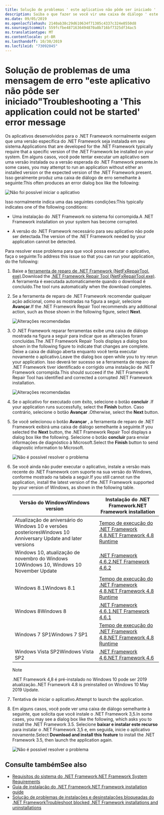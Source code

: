 ```yaml
---
title: Solução de problemas ' este aplicativo não pôde ser iniciado '
description: Saiba o que fazer se você vir uma caixa de diálogo ' este aplicativo não pôde ser iniciado '.
ms.date: 09/05/2019
ms.openlocfilehash: 2140ab38c29d610634f71305c4337c324e0550d8
ms.sourcegitcommit: 559fcfbe4871636494870a8b716bf7325df34ac5
ms.translationtype: MT
ms.contentlocale: pt-BR
ms.lasthandoff: 10/30/2019
ms.locfileid: "73092045"
---
```

# <a name="troubleshooting-a-this-application-could-not-be-started-error-message"></a><span data-ttu-id="e54f4-103">Solução de problemas de uma mensagem de erro "este aplicativo não pôde ser iniciado"</span><span class="sxs-lookup"><span data-stu-id="e54f4-103">Troubleshooting a 'This application could not be started' error message</span></span>

<span data-ttu-id="e54f4-104">Os aplicativos desenvolvidos para o .NET Framework normalmente exigem que uma versão específica do .NET Framework seja instalada em seu sistema.</span><span class="sxs-lookup"><span data-stu-id="e54f4-104">Applications that are developed for the .NET Framework typically require that a specific version of the .NET Framework be installed on your system.</span></span> <span data-ttu-id="e54f4-105">Em alguns casos, você pode tentar executar um aplicativo sem uma versão instalada ou a versão esperada do .NET Framework presente.</span><span class="sxs-lookup"><span data-stu-id="e54f4-105">In some cases, you may attempt to run an application without either an installed version or the expected version of the .NET Framework present.</span></span> <span data-ttu-id="e54f4-106">Isso geralmente produz uma caixa de diálogo de erro semelhante à seguinte:</span><span class="sxs-lookup"><span data-stu-id="e54f4-106">This often produces an error dialog box like the following:</span></span>

![Não foi possível iniciar o aplicativo](media/application-not-started/app-could-not-be-started.png)

<span data-ttu-id="e54f4-108">Isso normalmente indica uma das seguintes condições:</span><span class="sxs-lookup"><span data-stu-id="e54f4-108">This typically indicates one of the following conditions:</span></span>

- <span data-ttu-id="e54f4-109">Uma instalação do .NET Framework no sistema foi corrompida.</span><span class="sxs-lookup"><span data-stu-id="e54f4-109">A .NET Framework installation on your system has become corrupted.</span></span>

- <span data-ttu-id="e54f4-110">A versão do .NET Framework necessário para seu aplicativo não pode ser detectada.</span><span class="sxs-lookup"><span data-stu-id="e54f4-110">The version of the .NET Framework needed by your application cannot be detected.</span></span>

<span data-ttu-id="e54f4-111">Para resolver esse problema para que você possa executar o aplicativo, faça o seguinte:</span><span class="sxs-lookup"><span data-stu-id="e54f4-111">To address this issue so that you can run your application, do the following:</span></span>

1. <span data-ttu-id="e54f4-112">Baixe a [ferramenta de reparo de .NET Framework (NetFxRepairTool. exe)](https://www.microsoft.com/download/details.aspx?id=30135).</span><span class="sxs-lookup"><span data-stu-id="e54f4-112">Download the [.NET Framework Repair Tool (NetFxRepairTool.exe)](https://www.microsoft.com/download/details.aspx?id=30135).</span></span> <span data-ttu-id="e54f4-113">A ferramenta é executada automaticamente quando o download é concluído.</span><span class="sxs-lookup"><span data-stu-id="e54f4-113">The tool runs automatically when the download completes.</span></span>

1. <span data-ttu-id="e54f4-114">Se a ferramenta de reparo de .NET Framework recomendar qualquer ação adicional, como as mostradas na figura a seguir, selecione **Avançar**.</span><span class="sxs-lookup"><span data-stu-id="e54f4-114">If the .NET Framework Repair Tool recommends any additional action, such as those shown in the following figure, select **Next**.</span></span>

   ![Alterações recomendadas](media/application-not-started/repair-tool-recommended-changes.png)

1. <span data-ttu-id="e54f4-116">O .NET Framework reparar ferramentas exibe uma caixa de diálogo mostrada na figura a seguir para indicar que as alterações foram concluídas.</span><span class="sxs-lookup"><span data-stu-id="e54f4-116">The .NET Framework Repair Tools displays a dialog box shown in the following figure to indicate that changes are complete.</span></span> <span data-ttu-id="e54f4-117">Deixe a caixa de diálogo aberta enquanto você tenta executar novamente o aplicativo.</span><span class="sxs-lookup"><span data-stu-id="e54f4-117">Leave the dialog box open while you to try rerun your application.</span></span> <span data-ttu-id="e54f4-118">Isso deverá ter sucesso se a ferramenta de reparo de .NET Framework tiver identificado e corrigido uma instalação de .NET Framework corrompida.</span><span class="sxs-lookup"><span data-stu-id="e54f4-118">This should succeed if the .NET Framework Repair Tool has identified and corrected a corrupted .NET Framework installation.</span></span>

   ![Alterações recomendadas](media/application-not-started/repair-tool-changes-complete.png)

1. <span data-ttu-id="e54f4-120">Se o aplicativo for executado com êxito, selecione o botão **concluir** .</span><span class="sxs-lookup"><span data-stu-id="e54f4-120">If your application runs successfully, select the **Finish** button.</span></span> <span data-ttu-id="e54f4-121">Caso contrário, selecione o botão **Avançar** .</span><span class="sxs-lookup"><span data-stu-id="e54f4-121">Otherwise, select the **Next** button.</span></span>

1. <span data-ttu-id="e54f4-122">Se você selecionou o botão **Avançar** , a ferramenta de reparo de .NET Framework exibirá uma caixa de diálogo semelhante à seguinte.</span><span class="sxs-lookup"><span data-stu-id="e54f4-122">If you selected the **Next** button, the .NET Framework Repair Tool displays a dialog box like the following.</span></span> <span data-ttu-id="e54f4-123">Selecione o botão **concluir** para enviar informações de diagnóstico à Microsoft.</span><span class="sxs-lookup"><span data-stu-id="e54f4-123">Select the **Finish** button to send diagnostic information to Microsoft.</span></span>

   ![Não é possível resolver o problema](media/application-not-started/repair-tool-no-resolution.png)

1. <span data-ttu-id="e54f4-125">Se você ainda não puder executar o aplicativo, instale a versão mais recente do .NET Framework com suporte na sua versão do Windows, conforme mostrado na tabela a seguir.</span><span class="sxs-lookup"><span data-stu-id="e54f4-125">If you still cannot run the application, install the latest version of the .NET Framework supported by your version of Windows, as shown in the following table.</span></span>

   |<span data-ttu-id="e54f4-126">Versão do Windows</span><span class="sxs-lookup"><span data-stu-id="e54f4-126">Windows version</span></span>|<span data-ttu-id="e54f4-127">Instalação do .NET Framework</span><span class="sxs-lookup"><span data-stu-id="e54f4-127">.NET Framework installation</span></span>|
   |---|---|
   |<span data-ttu-id="e54f4-128">Atualização de aniversário do Windows 10 e versões posteriores</span><span class="sxs-lookup"><span data-stu-id="e54f4-128">Windows 10 Anniversary Update and later versions</span></span>|[<span data-ttu-id="e54f4-129">Tempo de execução do .NET Framework 4,8</span><span class="sxs-lookup"><span data-stu-id="e54f4-129">.NET Framework 4.8 Runtime</span></span>](https://dotnet.microsoft.com/download/dotnet-framework/net48)|
   |<span data-ttu-id="e54f4-130">Windows 10, atualização de novembro do Windows 10</span><span class="sxs-lookup"><span data-stu-id="e54f4-130">Windows 10, Windows 10 November Update</span></span>|[<span data-ttu-id="e54f4-131">.NET Framework 4.6.2</span><span class="sxs-lookup"><span data-stu-id="e54f4-131">.NET Framework 4.6.2</span></span>](https://www.microsoft.com/download/details.aspx?id=53345)|
   |<span data-ttu-id="e54f4-132">Windows 8.1</span><span class="sxs-lookup"><span data-stu-id="e54f4-132">Windows 8.1</span></span>|[<span data-ttu-id="e54f4-133">Tempo de execução do .NET Framework 4,8</span><span class="sxs-lookup"><span data-stu-id="e54f4-133">.NET Framework 4.8 Runtime</span></span>](https://dotnet.microsoft.com/download/dotnet-framework/net48)|
   |<span data-ttu-id="e54f4-134">Windows 8</span><span class="sxs-lookup"><span data-stu-id="e54f4-134">Windows 8</span></span>|[<span data-ttu-id="e54f4-135">.NET Framework 4.6.1</span><span class="sxs-lookup"><span data-stu-id="e54f4-135">.NET Framework 4.6.1</span></span>](https://www.microsoft.com/download/details.aspx?id=49981)|
   |<span data-ttu-id="e54f4-136">Windows 7 SP1</span><span class="sxs-lookup"><span data-stu-id="e54f4-136">Windows 7 SP1</span></span>|[<span data-ttu-id="e54f4-137">Tempo de execução do .NET Framework 4,8</span><span class="sxs-lookup"><span data-stu-id="e54f4-137">.NET Framework 4.8 Runtime</span></span>](https://dotnet.microsoft.com/download/dotnet-framework/net48)|
   |<span data-ttu-id="e54f4-138">Windows Vista SP2</span><span class="sxs-lookup"><span data-stu-id="e54f4-138">Windows Vista SP2</span></span>|[<span data-ttu-id="e54f4-139">.NET Framework 4,6</span><span class="sxs-lookup"><span data-stu-id="e54f4-139">.NET Framework 4.6</span></span>](https://www.microsoft.com/download/details.aspx?id=48130)|

   > [!NOTE]
   > <span data-ttu-id="e54f4-140">.NET Framework 4,8 é pré-instalado no Windows 10 pode ser 2019 atualização.</span><span class="sxs-lookup"><span data-stu-id="e54f4-140">.NET Framework 4.8 is preinstalled on Windows 10 May 2019 Update.</span></span>

1. <span data-ttu-id="e54f4-141">Tentativa de iniciar o aplicativo.</span><span class="sxs-lookup"><span data-stu-id="e54f4-141">Attempt to launch the application.</span></span>

1. <span data-ttu-id="e54f4-142">Em alguns casos, você pode ver uma caixa de diálogo semelhante à seguinte, que solicita que você instale o .NET Framework 3,5.</span><span class="sxs-lookup"><span data-stu-id="e54f4-142">In some cases, you may see a dialog box like the following, which asks you to install the .NET Framework 3.5.</span></span> <span data-ttu-id="e54f4-143">Selecione **baixar e instalar este recurso** para instalar o .NET Framework 3,5 e, em seguida, inicie o aplicativo novamente.</span><span class="sxs-lookup"><span data-stu-id="e54f4-143">Select **Download and install this feature** to install the .NET Framework 3.5, then launch the application again.</span></span>

   ![Não é possível resolver o problema](media/application-not-started/install-3-5.png)

## <a name="see-also"></a><span data-ttu-id="e54f4-145">Consulte também</span><span class="sxs-lookup"><span data-stu-id="e54f4-145">See also</span></span>

- [<span data-ttu-id="e54f4-146">Requisitos do sistema do .NET Framework</span><span class="sxs-lookup"><span data-stu-id="e54f4-146">.NET Framework System Requirements</span></span>](../get-started/system-requirements.md)
- [<span data-ttu-id="e54f4-147">Guia de instalação do .NET Framework</span><span class="sxs-lookup"><span data-stu-id="e54f4-147">.NET Framework installation guide</span></span>](index.md)
- [<span data-ttu-id="e54f4-148">Solução de problemas de instalações e desinstalações bloqueadas do .NET Framework</span><span class="sxs-lookup"><span data-stu-id="e54f4-148">Troubleshoot blocked .NET Framework installations and uninstallations</span></span>](troubleshoot-blocked-installations-and-uninstallations.md)
